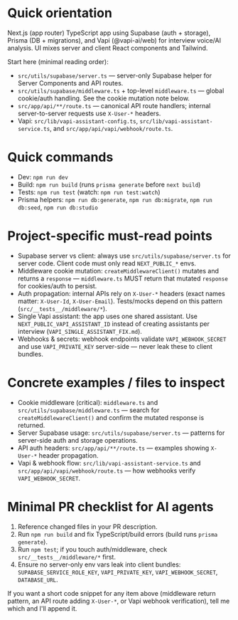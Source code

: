 <!-- .github/copilot-instructions.md
     Purpose: concise, actionable guidance for AI coding agents working in this repo.
-->

# Quick orientation

Next.js (app router) TypeScript app using Supabase (auth + storage), Prisma (DB + migrations), and Vapi (@vapi-ai/web) for interview voice/AI analysis. UI mixes server and client React components and Tailwind.

Start here (minimal reading order):
- `src/utils/supabase/server.ts` — server-only Supabase helper for Server Components and API routes.
- `src/utils/supabase/middleware.ts` + top-level `middleware.ts` — global cookie/auth handling. See the cookie mutation note below.
- `src/app/api/**/route.ts` — canonical API route handlers; internal server-to-server requests use `X-User-*` headers.
- Vapi: `src/lib/vapi-assistant-config.ts`, `src/lib/vapi-assistant-service.ts`, and `src/app/api/vapi/webhook/route.ts`.

# Quick commands
- Dev: `npm run dev`
- Build: `npm run build` (runs `prisma generate` before `next build`)
- Tests: `npm run test` (watch: `npm run test:watch`)
- Prisma helpers: `npm run db:generate`, `npm run db:migrate`, `npm run db:seed`, `npm run db:studio`

# Project-specific must-read points
- Supabase server vs client: always use `src/utils/supabase/server.ts` for server code. Client code must only read `NEXT_PUBLIC_*` envs.
- Middleware cookie mutation: `createMiddlewareClient()` mutates and returns a `response` — `middleware.ts` MUST return that mutated `response` for cookies/auth to persist.
- Auth propagation: internal APIs rely on `X-User-*` headers (exact names matter: `X-User-Id`, `X-User-Email`). Tests/mocks depend on this pattern (`src/__tests__/middleware/*`).
- Single Vapi assistant: the app uses one shared assistant. Use `NEXT_PUBLIC_VAPI_ASSISTANT_ID` instead of creating assistants per interview (`VAPI_SINGLE_ASSISTANT_FIX.md`).
- Webhooks & secrets: webhook endpoints validate `VAPI_WEBHOOK_SECRET` and use `VAPI_PRIVATE_KEY` server-side — never leak these to client bundles.

# Concrete examples / files to inspect
- Cookie middleware (critical): `middleware.ts` and `src/utils/supabase/middleware.ts` — search for `createMiddlewareClient()` and confirm the mutated response is returned.
- Server Supabase usage: `src/utils/supabase/server.ts` — patterns for server-side auth and storage operations.
- API auth headers: `src/app/api/**/route.ts` — examples showing `X-User-*` header propagation.
- Vapi & webhook flow: `src/lib/vapi-assistant-service.ts` and `src/app/api/vapi/webhook/route.ts` — how webhooks verify `VAPI_WEBHOOK_SECRET`.

# Minimal PR checklist for AI agents
1. Reference changed files in your PR description.
2. Run `npm run build` and fix TypeScript/build errors (build runs `prisma generate`).
3. Run `npm test`; if you touch auth/middleware, check `src/__tests__/middleware/*` first.
4. Ensure no server-only env vars leak into client bundles: `SUPABASE_SERVICE_ROLE_KEY`, `VAPI_PRIVATE_KEY`, `VAPI_WEBHOOK_SECRET`, `DATABASE_URL`.

If you want a short code snippet for any item above (middleware return pattern, an API route adding `X-User-*`, or Vapi webhook verification), tell me which and I'll append it.
